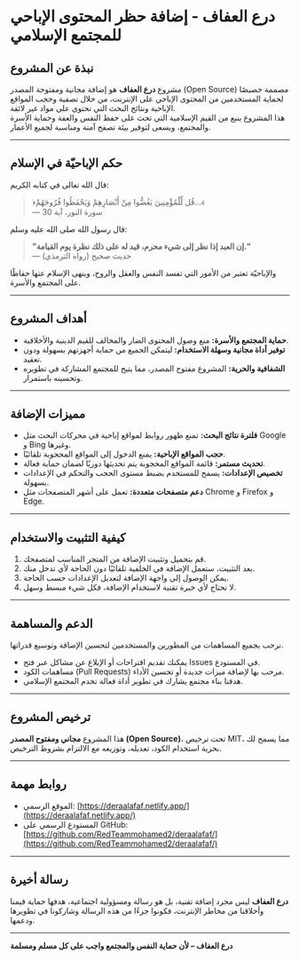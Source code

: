 # درع العفاف - إضافة حظر المحتوى الإباحي للمجتمع الإسلامي

## نبذة عن المشروع
مشروع **درع العفاف** هو إضافة مجانية ومفتوحة المصدر (Open Source) مصممة خصيصًا لحماية المستخدمين من المحتوى الإباحي على الإنترنت، من خلال تصفية وحجب المواقع الإباحية ونتائج البحث التي تحتوي على مواد غير لائقة.  
هذا المشروع ينبع من القيم الإسلامية التي تحث على حفظ النفس والعفة وحماية الأسرة والمجتمع، ويسعى لتوفير بيئة تصفح آمنة ومناسبة لجميع الأعمار.

---

## حكم الإباحيّة في الإسلام

قال الله تعالى في كتابه الكريم:  
> ﴿قُل لِّلْمُؤْمِنِينَ يَغُضُّوا مِنْ أَبْصَارِهِمْ وَيَحْفَظُوا فُرُوجَهُمْ...﴾  
> — سورة النور، آية 30

قال رسول الله صلى الله عليه وسلم:  
> **"إن العبد إذا نظر إلى شيء محرم، قيد له على ذلك نظرة يوم القيامة."**  
> — حديث صحيح (رواه الترمذي)

والإباحيّة تعتبر من الأمور التي تفسد النفس والعقل والروح، وينهى الإسلام عنها حفاظًا على المجتمع والأسرة.

---

## أهداف المشروع
- **حماية المجتمع والأسرة:** منع وصول المحتوى الضار والمخالف للقيم الدينية والأخلاقية.  
- **توفير أداة مجانية وسهلة الاستخدام:** ليتمكن الجميع من حماية أجهزتهم بسهولة ودون تعقيد.  
- **الشفافية والحرية:** المشروع مفتوح المصدر، مما يتيح للمجتمع المشاركة في تطويره وتحسينه باستمرار.

---

## مميزات الإضافة
- **فلترة نتائج البحث:** تمنع ظهور روابط لمواقع إباحية في محركات البحث مثل Google و Bing وغيرها.  
- **حجب المواقع الإباحية:** يمنع الدخول إلى المواقع المحجوبة تلقائيًا.  
- **تحديث مستمر:** قائمة المواقع المحجوبة يتم تحديثها دوريًا لضمان حماية فعالة.  
- **تخصيص الإعدادات:** يسمح للمستخدم بضبط مستوى الحجب والتحكم في الإعدادات بسهولة.  
- **دعم متصفحات متعددة:** تعمل على أشهر المتصفحات مثل Chrome و Firefox و Edge.

---

## كيفية التثبيت والاستخدام
1. قم بتحميل وتثبيت الإضافة من المتجر المناسب لمتصفحك.  
2. بعد التثبيت، ستعمل الإضافة في الخلفية تلقائيًا دون الحاجة لأي تدخل منك.  
3. يمكن الوصول إلى واجهة الإضافة لتعديل الإعدادات حسب الحاجة.  
4. لا تحتاج لأي خبرة تقنية لاستخدام الإضافة، فكل شيء مبسط وسهل.

---

## الدعم والمساهمة
نرحب بجميع المساهمات من المطورين والمستخدمين لتحسين الإضافة وتوسيع قدراتها.  
- يمكنك تقديم اقتراحات أو الإبلاغ عن مشاكل عبر فتح Issues في المستودع.  
- مساهمات الكود (Pull Requests) مرحب بها لإضافة ميزات جديدة أو تحسين الأداء.  
- هدفنا بناء مجتمع يشارك في تطوير أداة فعالة تخدم المجتمع الإسلامي.

---

## ترخيص المشروع
هذا المشروع **مجاني ومفتوح المصدر (Open Source)**، تحت ترخيص MIT، مما يسمح لك بحرية استخدام الكود، تعديله، وتوزيعه مع الالتزام بشروط الترخيص.

---

## روابط مهمة
- الموقع الرسمي: [https://deraalafaf.netlify.app/](https://deraalafaf.netlify.app/)  
- المستودع الرسمي على GitHub: [https://github.com/RedTeammohamed2/deraalafaf/](https://github.com/RedTeammohamed2/deraalafaf/)

---

## رسالة أخيرة
**درع العفاف** ليس مجرد إضافة تقنية، بل هو رسالة ومسؤولية اجتماعية، هدفها حماية قيمنا وأخلاقنا من مخاطر الإنترنت، فكونوا جزءًا من هذه الرسالة وشاركونا في تطويرها ودعمها.

---

**درع العفاف – لأن حماية النفس والمجتمع واجب على كل مسلم ومسلمة**  
